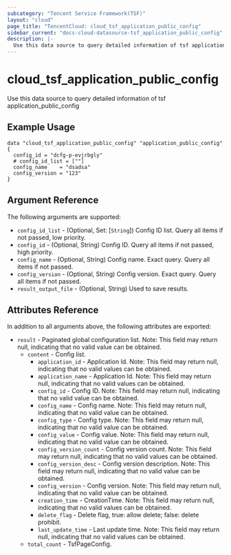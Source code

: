 ```yaml
---
subcategory: "Tencent Service Framework(TSF)"
layout: "cloud"
page_title: "TencentCloud: cloud_tsf_application_public_config"
sidebar_current: "docs-cloud-datasource-tsf_application_public_config"
description: |-
  Use this data source to query detailed information of tsf application_public_config
---
```


# cloud_tsf_application_public_config

Use this data source to query detailed information of tsf application_public_config

## Example Usage

```hcl
data "cloud_tsf_application_public_config" "application_public_config" {
  config_id = "dcfg-p-evjrbgly"
  # config_id_list = [""]
  config_name    = "dsadsa"
  config_version = "123"
}
```

## Argument Reference

The following arguments are supported:

* `config_id_list` - (Optional, Set: [`String`]) Config ID list. Query all items if not passed, low priority.
* `config_id` - (Optional, String) Config ID. Query all items if not passed, high priority.
* `config_name` - (Optional, String) Config name. Exact query. Query all items if not passed.
* `config_version` - (Optional, String) Config version. Exact query. Query all items if not passed.
* `result_output_file` - (Optional, String) Used to save results.

## Attributes Reference

In addition to all arguments above, the following attributes are exported:

* `result` - Paginated global configuration  list. Note: This field may return null, indicating that no valid value can be obtained.
  * `content` - Config list.
    * `application_id` - Application Id. Note: This field may return null, indicating that no valid values can be obtained.
    * `application_name` - Application Id. Note: This field may return null, indicating that no valid values can be obtained.
    * `config_id` - Config ID. Note: This field may return null, indicating that no valid value can be obtained.
    * `config_name` - Config name. Note: This field may return null, indicating that no valid value can be obtained.
    * `config_type` - Config type. Note: This field may return null, indicating that no valid value can be obtained.
    * `config_value` - Config value. Note: This field may return null, indicating that no valid value can be obtained.
    * `config_version_count` - Config version count.  Note: This field may return null, indicating that no valid values can be obtained.
    * `config_version_desc` - Config version description. Note: This field may return null, indicating that no valid value can be obtained.
    * `config_version` - Config version. Note: This field may return null, indicating that no valid value can be obtained.
    * `creation_time` - CreationTime. Note: This field may return null, indicating that no valid values can be obtained.
    * `delete_flag` - Delete flag, true: allow delete; false: delete prohibit.
    * `last_update_time` - Last update time.  Note: This field may return null, indicating that no valid values can be obtained.
  * `total_count` - TsfPageConfig.



